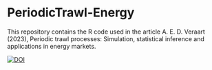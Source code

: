 # PeriodicTrawl-Energy

This repository contains the R code used in the article A. E. D. Veraart (2023), 
Periodic trawl processes: Simulation, statistical inference and applications in 
energy markets.

[![DOI](https://zenodo.org/badge/610879783.svg)](https://zenodo.org/badge/latestdoi/610879783)
